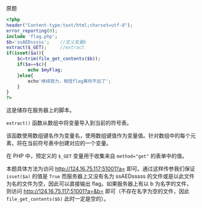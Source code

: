 原题
```php
<?php
header("Content-type:text/html;charset=utf-8");
error_reporting(0);
include 'flag.php';
$b='ssAEDsssss';    //定义变量b
extract($_GET);     //extract
if(isset($a)){  
    $c=trim(file_get_contents($b));
    if($a==$c){
        echo $myFlag;
    }else{
        echo'继续努力，相信flag离你不远了';
    }
}
?>
```
这是储存在服务器上的脚本。

`extract()` 函数从数组中将变量导入到当前的符号表。

该函数使用数组键名作为变量名，使用数组键值作为变量值。针对数组中的每个元素，将在当前符号表中创建对应的一个变量。

在 PHP 中，预定义的 `$_GET` 变量用于收集来自 `method="get"` 的表单中的值。

本题具体方法为访问 http://124.16.75.117:51001?a= 即可。通过这样传参我们保证 `isset($a)` 的值是 `True` 而服务器上又没有名为 ssAEDsssss 的文件或是以此文件为名的文件为空，因此可以直接输出 flag。如果服务器上有以 b 为名字的文件，则访问 http://124.16.75.117:51001?a=&b= 即可（不存在名字为空的文件，因此 `file_get_contents($b)` 此时一定是空的）。